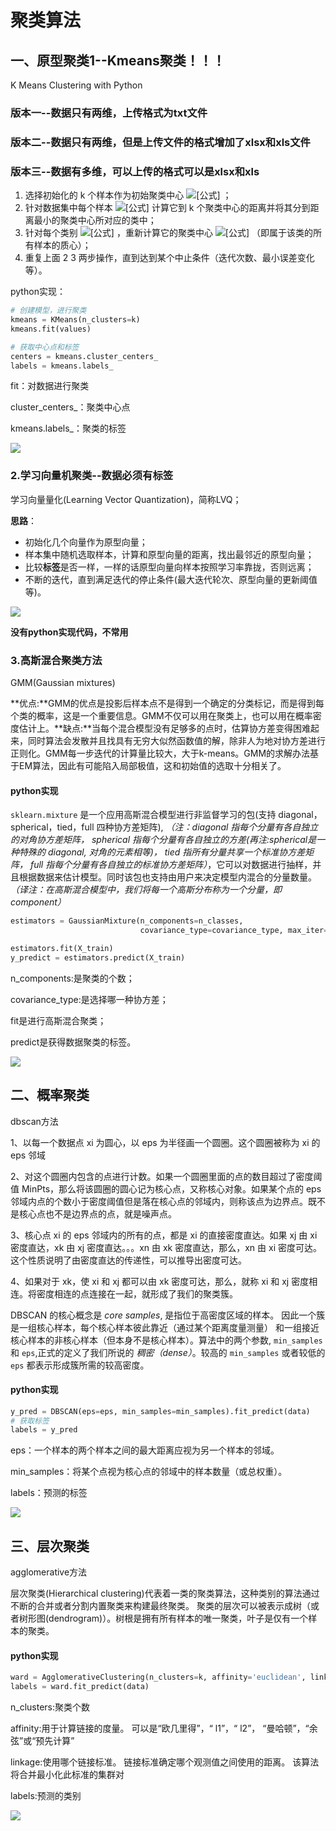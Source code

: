 # 聚类算法

## 一、原型聚类1--Kmeans聚类！！！

K Means Clustering with Python

### 版本一--数据只有两维，上传格式为txt文件

### 版本二--数据只有两维，但是上传文件的格式增加了xlsx和xls文件

### 版本三--数据有多维，可以上传的格式可以是xlsx和xls

1. 选择初始化的 k 个样本作为初始聚类中心 ![[公式]](https://www.zhihu.com/equation?tex=a%3D%7Ba_1%2Ca_2%2C%E2%80%A6a_k%7D) ；
2. 针对数据集中每个样本 ![[公式]](https://www.zhihu.com/equation?tex=x_i) 计算它到 k 个聚类中心的距离并将其分到距离最小的聚类中心所对应的类中；
3. 针对每个类别 ![[公式]](https://www.zhihu.com/equation?tex=a_j) ，重新计算它的聚类中心 ![[公式]](https://www.zhihu.com/equation?tex=a_j%3D%5Cfrac%7B1%7D%7B%5Cleft%7C+c_i+%5Cright%7C%7D%5Csum_%7Bx%5Cin+c_i%7Dx) （即属于该类的所有样本的质心）；
4. 重复上面 2 3 两步操作，直到达到某个中止条件（迭代次数、最小误差变化等）。



python实现：

```python
# 创建模型，进行聚类
kmeans = KMeans(n_clusters=k)
kmeans.fit(values)

# 获取中心点和标签
centers = kmeans.cluster_centers_
labels = kmeans.labels_
```

fit：对数据进行聚类

cluster_centers_：聚类中心点

kmeans.labels_：聚类的标签



![](/img/kmeans.png)

### 2.学习向量机聚类--数据必须有标签

学习向量量化(Learning Vector Quantization)，简称LVQ；

**思路**：

-  初始化几个向量作为原型向量；
-  样本集中随机选取样本，计算和原型向量的距离，找出最邻近的原型向量；
-  比较**标签**是否一样，一样的话原型向量向样本按照学习率靠拢，否则远离；
-  不断的迭代，直到满足迭代的停止条件(最大迭代轮次、原型向量的更新阈值等)。

![](/img/lvq.png)



**没有python实现代码，不常用**



### 3.高斯混合聚类方法

GMM(Gaussian mixtures)

**优点:**GMM的优点是投影后样本点不是得到一个确定的分类标记，而是得到每个类的概率，这是一个重要信息。GMM不仅可以用在聚类上，也可以用在概率密度估计上。**缺点:**当每个混合模型没有足够多的点时，估算协方差变得困难起来，同时算法会发散并且找具有无穷大似然函数值的解，除非人为地对协方差进行正则化。GMM每一步迭代的计算量比较大，大于k-means。GMM的求解办法基于EM算法，因此有可能陷入局部极值，这和初始值的选取十分相关了。

#### python实现

`sklearn.mixture` 是一个应用高斯混合模型进行非监督学习的包(支持 diagonal，spherical，tied，full 四种协方差矩阵), *（注：diagonal 指每个分量有各自独立的对角协方差矩阵， spherical 指每个分量有各自独立的方差(再注:spherical是一种特殊的 diagonal, 对角的元素相等)， tied 指所有分量共享一个标准协方差矩阵， full 指每个分量有各自独立的标准协方差矩阵）*，它可以对数据进行抽样，并且根据数据来估计模型。同时该包也支持由用户来决定模型内混合的分量数量。 *（译注：在高斯混合模型中，我们将每一个高斯分布称为一个分量，即 component）*

```python
estimators = GaussianMixture(n_components=n_classes,
                             covariance_type=covariance_type, max_iter=20, random_state=0)

estimators.fit(X_train)
y_predict = estimators.predict(X_train)
```

n_components:是聚类的个数；

covariance_type:是选择哪一种协方差；

fit是进行高斯混合聚类；

predict是获得数据聚类的标签。



![](/img/gmm.png)

## 二、概率聚类

dbscan方法

1、以每一个数据点 xi 为圆心，以 eps 为半径画一个圆圈。这个圆圈被称为 xi 的 eps 邻域

2、对这个圆圈内包含的点进行计数。如果一个圆圈里面的点的数目超过了密度阈值 MinPts，那么将该圆圈的圆心记为核心点，又称核心对象。如果某个点的 eps 邻域内点的个数小于密度阈值但是落在核心点的邻域内，则称该点为边界点。既不是核心点也不是边界点的点，就是噪声点。

3、核心点 xi 的 eps 邻域内的所有的点，都是 xi 的直接密度直达。如果 xj 由 xi 密度直达，xk 由 xj 密度直达。。。xn 由 xk 密度直达，那么，xn 由 xi 密度可达。这个性质说明了由密度直达的传递性，可以推导出密度可达。

4、如果对于 xk，使 xi 和 xj 都可以由 xk 密度可达，那么，就称 xi 和 xj 密度相连。将密度相连的点连接在一起，就形成了我们的聚类簇。

DBSCAN 的核心概念是 *core samples*, 是指位于高密度区域的样本。 因此一个簇是一组核心样本，每个核心样本彼此靠近（通过某个距离度量测量） 和一组接近核心样本的非核心样本（但本身不是核心样本）。算法中的两个参数, `min_samples` 和 `eps`,正式的定义了我们所说的 *稠密（dense）*。较高的 `min_samples` 或者较低的 `eps` 都表示形成簇所需的较高密度。

#### python实现

```python
y_pred = DBSCAN(eps=eps, min_samples=min_samples).fit_predict(data)
# 获取标签
labels = y_pred
```

eps：一个样本的两个样本之间的最大距离应视为另一个样本的邻域。

min_samples：将某个点视为核心点的邻域中的样本数量（或总权重）。

labels：预测的标签

![](/img/dbscan.png)

## 三、层次聚类

agglomerative方法

层次聚类(Hierarchical clustering)代表着一类的聚类算法，这种类别的算法通过不断的合并或者分割内置聚类来构建最终聚类。 聚类的层次可以被表示成树（或者树形图(dendrogram)）。树根是拥有所有样本的唯一聚类，叶子是仅有一个样本的聚类。

#### python实现

```python
ward = AgglomerativeClustering(n_clusters=k, affinity='euclidean', linkage='ward')
labels = ward.fit_predict(data)
```

n_clusters:聚类个数

affinity:用于计算链接的度量。 可以是“欧几里得”，“ l1”，“ l2”， “曼哈顿”，“余弦”或“预先计算”

linkage:使用哪个链接标准。 链接标准确定哪个观测值之间使用的距离。 该算法将合并最小化此标准的集群对

labels:预测的类别



![](/img/agglomerativeClustering.png)